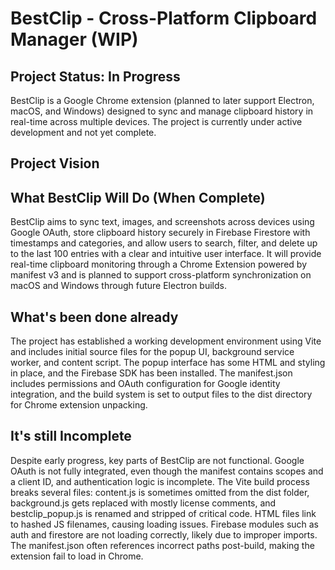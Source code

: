 # BestClip - Cross-Platform Clipboard Manager (WIP)

## Project Status: In Progress 

BestClip is a Google Chrome extension (planned to later support Electron, macOS, and Windows) designed to sync and manage clipboard history in real-time across multiple devices. The project is currently under active development and not yet complete.

## Project Vision

## What BestClip Will Do (When Complete)

BestClip aims to sync text, images, and screenshots across devices using Google OAuth, store clipboard history securely in Firebase Firestore with timestamps and categories, and allow users to search, filter, and delete up to the last 100 entries with a clear and intuitive user interface. It will provide real-time clipboard monitoring through a Chrome Extension powered by manifest v3 and is planned to support cross-platform synchronization on macOS and Windows through future Electron builds.

## What's been done already 

The project has established a working development environment using Vite and includes initial source files for the popup UI, background service worker, and content script. The popup interface has some HTML and styling in place, and the Firebase SDK has been installed. The manifest.json includes permissions and OAuth configuration for Google identity integration, and the build system is set to output files to the dist directory for Chrome extension unpacking.

## It's still Incomplete 

Despite early progress, key parts of BestClip are not functional. Google OAuth is not fully integrated, even though the manifest contains scopes and a client ID, and authentication logic is incomplete. The Vite build process breaks several files: content.js is sometimes omitted from the dist folder, background.js gets replaced with mostly license comments, and bestclip_popup.js is renamed and stripped of critical code. HTML files link to hashed JS filenames, causing loading issues. Firebase modules such as auth and firestore are not loading correctly, likely due to improper imports. The manifest.json often references incorrect paths post-build, making the extension fail to load in Chrome. 
